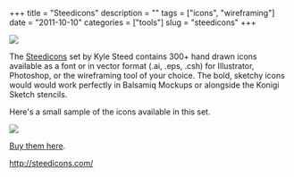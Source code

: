 +++
title = "Steedicons"
description = ""
tags = ["icons", "wireframing"]
date = "2011-10-10"
categories = ["tools"]
slug = "steedicons"
+++


<div class="tool-screenshot mb1"><a href="http://steedicons.com/"><img id="bluga-thumbnail-2814" class="bluga-thumbnail custom" src="http://media.konigi.com/bluga/
wt52316c664dc90_custom.jpg"/></a></div><p>The <a href="http://steedicons.com/">Steedicons</a> set by Kyle Steed contains 300+ hand drawn icons available as a font or in vector format (.ai, .eps, .csh) for Illustrator, Photoshop, or the wireframing tool of your choice. The bold, sketchy icons would would work perfectly in Balsamiq Mockups or alongside the Konigi Sketch stencils.</p>
<p>Here's a small sample of the icons available in this set. </p>
<div class="screenshot"><img src="http://media.konigi.com/tools/external/steed-icons.png" /></div>
<p><a href="http://steedicons.com/">Buy them here</a>.</p>
  
<p><a href="http://steedicons.com/">http://steedicons.com/</a></p>
      

